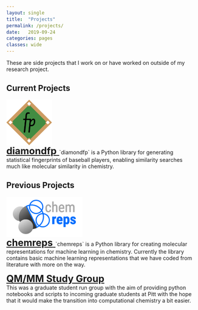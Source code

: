 ```yaml
---
layout: single
title:  "Projects"
permalink: /projects/
date:   2019-09-24
categories: pages
classes: wide
---
```


These are side projects that I work on or have worked on outside of my research project.

## Current Projects

<div style="font-size:0;">
    <img src="/assets/images/diamondfp.png" width="120">
</div>
<a style="clear:left;font-size:25px;"  href="https://github.com/dlf57/diamondfp"><b>diamondfp</b> </a>   
`diamondfp` is a Python library for generating statistical fingerprints of baseball players, enabling similarity searches much like molecular similarity in chemistry. 

## Previous Projects

<div style="font-size:0;">
    <img src="/assets/images/chemreps.png" width="200">
</div>
<a style="clear:left;font-size:25px;"  href="https://github.com/chemreps/chemreps"><b>chemreps</b> </a>   
<!-- ### [chemreps](https://github.com/chemreps/chemreps)
<img src="/assets/images/chemreps.svg" width="200"/>    -->
`chemreps` is a Python library for creating molecular representations for machine learning in chemistry. Currently the library contains basic machine learning representations that we have coded from literature with more on the way.

<a style="clear:left;font-size:25px;"  href="https://github.com/shivupa/QMMM_study_group"><b>QM/MM Study Group</b> </a>   
This was a graduate student run group with the aim of providing python notebooks and scripts to incoming graduate students at Pitt with the hope that it would make the transition into computational chemistry a bit easier.
